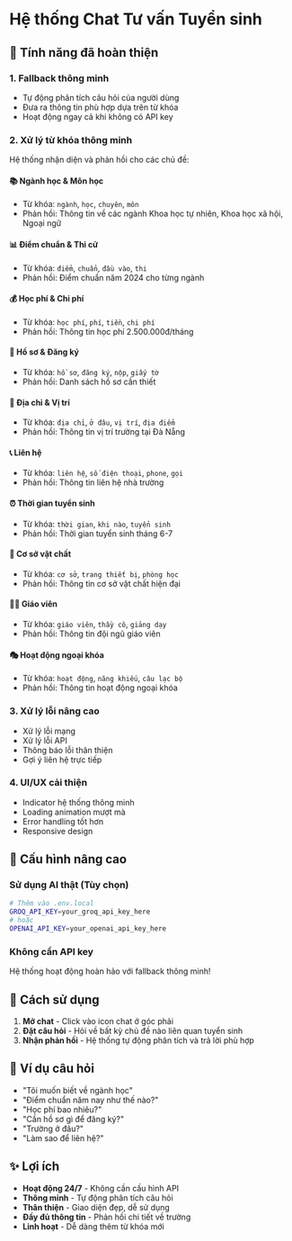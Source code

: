 # Hệ thống Chat Tư vấn Tuyển sinh

## 🚀 Tính năng đã hoàn thiện

### 1. **Fallback thông minh**
- Tự động phân tích câu hỏi của người dùng
- Đưa ra thông tin phù hợp dựa trên từ khóa
- Hoạt động ngay cả khi không có API key

### 2. **Xử lý từ khóa thông minh**
Hệ thống nhận diện và phản hồi cho các chủ đề:

#### 📚 **Ngành học & Môn học**
- Từ khóa: `ngành`, `học`, `chuyên`, `môn`
- Phản hồi: Thông tin về các ngành Khoa học tự nhiên, Khoa học xã hội, Ngoại ngữ

#### 📊 **Điểm chuẩn & Thi cử**
- Từ khóa: `điểm`, `chuẩn`, `đầu vào`, `thi`
- Phản hồi: Điểm chuẩn năm 2024 cho từng ngành

#### 💰 **Học phí & Chi phí**
- Từ khóa: `học phí`, `phí`, `tiền`, `chi phí`
- Phản hồi: Thông tin học phí 2.500.000đ/tháng

#### 📄 **Hồ sơ & Đăng ký**
- Từ khóa: `hồ sơ`, `đăng ký`, `nộp`, `giấy tờ`
- Phản hồi: Danh sách hồ sơ cần thiết

#### 📍 **Địa chỉ & Vị trí**
- Từ khóa: `địa chỉ`, `ở đâu`, `vị trí`, `địa điểm`
- Phản hồi: Thông tin vị trí trường tại Đà Nẵng

#### 📞 **Liên hệ**
- Từ khóa: `liên hệ`, `số điện thoại`, `phone`, `gọi`
- Phản hồi: Thông tin liên hệ nhà trường

#### ⏰ **Thời gian tuyển sinh**
- Từ khóa: `thời gian`, `khi nào`, `tuyển sinh`
- Phản hồi: Thời gian tuyển sinh tháng 6-7

#### 🏫 **Cơ sở vật chất**
- Từ khóa: `cơ sở`, `trang thiết bị`, `phòng học`
- Phản hồi: Thông tin cơ sở vật chất hiện đại

#### 👨‍🏫 **Giáo viên**
- Từ khóa: `giáo viên`, `thầy cô`, `giảng dạy`
- Phản hồi: Thông tin đội ngũ giáo viên

#### 🎭 **Hoạt động ngoại khóa**
- Từ khóa: `hoạt động`, `năng khiếu`, `câu lạc bộ`
- Phản hồi: Thông tin hoạt động ngoại khóa

### 3. **Xử lý lỗi nâng cao**
- Xử lý lỗi mạng
- Xử lý lỗi API
- Thông báo lỗi thân thiện
- Gợi ý liên hệ trực tiếp

### 4. **UI/UX cải thiện**
- Indicator hệ thống thông minh
- Loading animation mượt mà
- Error handling tốt hơn
- Responsive design

## 🔧 Cấu hình nâng cao

### Sử dụng AI thật (Tùy chọn)
```bash
# Thêm vào .env.local
GROQ_API_KEY=your_groq_api_key_here
# hoặc
OPENAI_API_KEY=your_openai_api_key_here
```

### Không cần API key
Hệ thống hoạt động hoàn hảo với fallback thông minh!

## 📱 Cách sử dụng

1. **Mở chat** - Click vào icon chat ở góc phải
2. **Đặt câu hỏi** - Hỏi về bất kỳ chủ đề nào liên quan tuyển sinh
3. **Nhận phản hồi** - Hệ thống tự động phân tích và trả lời phù hợp

## 🎯 Ví dụ câu hỏi

- "Tôi muốn biết về ngành học"
- "Điểm chuẩn năm nay như thế nào?"
- "Học phí bao nhiêu?"
- "Cần hồ sơ gì để đăng ký?"
- "Trường ở đâu?"
- "Làm sao để liên hệ?"

## ✨ Lợi ích

- **Hoạt động 24/7** - Không cần cấu hình API
- **Thông minh** - Tự động phân tích câu hỏi
- **Thân thiện** - Giao diện đẹp, dễ sử dụng
- **Đầy đủ thông tin** - Phản hồi chi tiết về trường
- **Linh hoạt** - Dễ dàng thêm từ khóa mới
